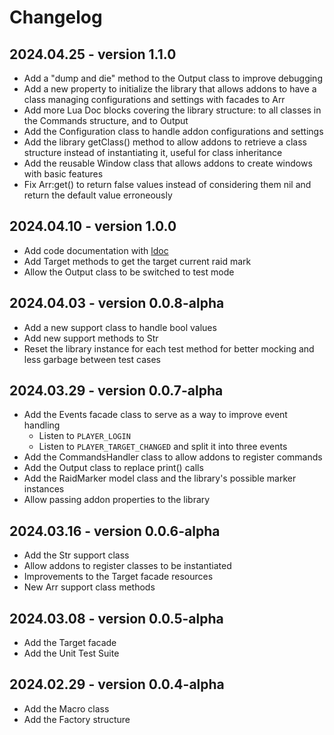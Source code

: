 # Changelog

## 2024.04.25 - version 1.1.0

* Add a "dump and die" method to the Output class to improve debugging
* Add a new property to initialize the library that allows addons to have a 
class managing configurations and settings with facades to Arr
* Add more Lua Doc blocks covering the library structure: to all classes in 
the Commands structure, and to Output
* Add the Configuration class to handle addon configurations and settings
* Add the library getClass() method to allow addons to retrieve a class 
structure instead of instantiating it, useful for class inheritance
* Add the reusable Window class that allows addons to create windows with
basic features
* Fix Arr:get() to return false values instead of considering them nil and
return the default value erroneously

## 2024.04.10 - version 1.0.0

* Add code documentation with [ldoc](https://github.com/lunarmodules/ldoc)
* Add Target methods to get the target current raid mark
* Allow the Output class to be switched to test mode

## 2024.04.03 - version 0.0.8-alpha

* Add a new support class to handle bool values
* Add new support methods to Str
* Reset the library instance for each test method for better mocking and less garbage between test cases

## 2024.03.29 - version 0.0.7-alpha

* Add the Events facade class to serve as a way to improve event handling
    * Listen to `PLAYER_LOGIN`
    * Listen to `PLAYER_TARGET_CHANGED` and split it into three events
* Add the CommandsHandler class to allow addons to register commands
* Add the Output class to replace print() calls
* Add the RaidMarker model class and the library's possible marker instances
* Allow passing addon properties to the library

## 2024.03.16 - version 0.0.6-alpha

* Add the Str support class
* Allow addons to register classes to be instantiated
* Improvements to the Target facade resources
* New Arr support class methods

## 2024.03.08 - version 0.0.5-alpha

* Add the Target facade
* Add the Unit Test Suite

## 2024.02.29 - version 0.0.4-alpha

* Add the Macro class
* Add the Factory structure